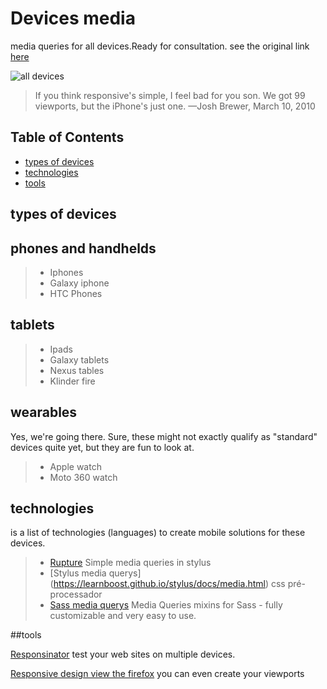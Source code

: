 # Devices media

media queries for all devices.Ready for consultation. see the original link [here](https://css-tricks.com/snippets/css/media-queries-for-standard-devices/)

![all devices](http://i.imgur.com/J6zgQdS.png)

> If you think responsive's simple, I feel bad for you son. We got 99 viewports, but the iPhone's just one.
—Josh Brewer, March 10, 2010

## Table of Contents
* [types of devices](#types-of-devices)
* [technologies](#technologies)
* [tools](#tools)

## types of devices

## phones and handhelds

  > - Iphones
  > - Galaxy iphone
  >-  HTC Phones
  
## tablets

  > - Ipads
  > - Galaxy tablets
  >-  Nexus tables
  >-  Klinder fire
  
## wearables

Yes, we're going there. Sure, these might not exactly qualify as "standard" devices quite yet, but they are fun to look at.

  > - Apple watch
  > - Moto 360 watch
  
## technologies

is a list of technologies (languages) to create mobile solutions for these devices.

> - [Rupture](https://github.com/jenius/rupture) Simple media queries in stylus
> - [Stylus media querys] (https://learnboost.github.io/stylus/docs/media.html) css pré-processador
> - [Sass media querys](https://github.com/paranoida/sass-mediaqueries) Media Queries mixins for Sass - fully customizable and very easy to use.

##tools

[Responsinator](https://www.responsinator.com/) test your web sites on multiple devices.

[Responsive design view the firefox](https://developer.mozilla.org/pt-BR/docs/Tools/Modo_Design_Adaptavel) you can even create your viewports






